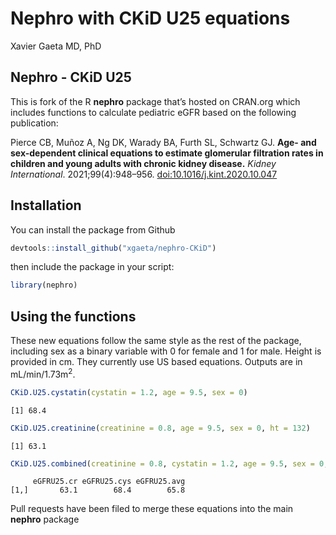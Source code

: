 # Nephro with CKiD U25 equations
Xavier Gaeta MD, PhD

## Nephro - CKiD U25

This is fork of the R **nephro** package that’s hosted on CRAN.org which
includes functions to calculate pediatric eGFR based on the following
publication:

Pierce CB, Muñoz A, Ng DK, Warady BA, Furth SL, Schwartz GJ. **Age- and
sex-dependent clinical equations to estimate glomerular filtration rates
in children and young adults with chronic kidney disease.** *Kidney
International*. 2021;99(4):948–956.
[doi:10.1016/j.kint.2020.10.047](https://doi.org/10.1016/j.kint.2020.10.047 "Persistent DOI link for Pierce et al. paper")

## Installation

You can install the package from Github

``` r
devtools::install_github("xgaeta/nephro-CKiD")
```

then include the package in your script:

``` r
library(nephro)
```

## Using the functions

These new equations follow the same style as the rest of the package,
including sex as a binary variable with 0 for female and 1 for male.
Height is provided in cm. They currently use US based equations. Outputs
are in mL/min/1.73m<sup>2</sup>.

``` r
CKiD.U25.cystatin(cystatin = 1.2, age = 9.5, sex = 0)
```

    [1] 68.4

``` r
CKiD.U25.creatinine(creatinine = 0.8, age = 9.5, sex = 0, ht = 132)
```

    [1] 63.1

``` r
CKiD.U25.combined(creatinine = 0.8, cystatin = 1.2, age = 9.5, sex = 0, ht = 132, verbose = TRUE)
```

         eGFRU25.cr eGFRU25.cys eGFRU25.avg
    [1,]       63.1        68.4        65.8

Pull requests have been filed to merge these equations into the main
**nephro** package

